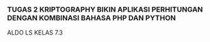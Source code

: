 ### TUGAS 2 KRIPTOGRAPHY BIKIN APLIKASI PERHITUNGAN DENGAN KOMBINASI BAHASA PHP DAN PYTHON

ALDO LS
KELAS 7.3

